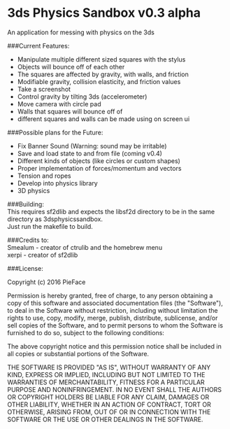 # 3ds Physics Sandbox v0.3 alpha
An application for messing with physics on the 3ds

###Current Features:  
- Manipulate multiple different sized squares with the stylus
- Objects will bounce off of each other  
- The squares are affected by gravity, with walls, and friction  
- Modifiable gravity, collision elasticity, and friction values  
- Take a screenshot
- Control gravity by tilting 3ds (accelerometer)
- Move camera with circle pad
- Walls that squares will bounce off of
- different squares and walls can be made using on screen ui

###Possible plans for the Future:  
- Fix Banner Sound (Warning: sound may be irritable)
- Save and load state to and from file (coming v0.4)
- Different kinds of objects (like circles or custom shapes)  
- Proper implementation of forces/momentum and vectors  
- Tension and ropes  
- Develop into physics library
- 3D physics

###Building:  
This requires sf2dlib and expects the libsf2d directory to be in the same directory as 3dsphysicssandbox.  
Just run the makefile to build.

###Credits to:  
Smealum - creator of ctrulib and the homebrew menu  
xerpi - creator of sf2dlib

###License:

Copyright (c) 2016 PieFace

Permission is hereby granted, free of charge, to any person obtaining a copy of this software and associated documentation files (the "Software"), to deal in the Software without restriction, including without limitation the rights to use, copy, modify, merge, publish, distribute, sublicense, and/or sell copies of the Software, and to permit persons to whom the Software is furnished to do so, subject to the following conditions:

The above copyright notice and this permission notice shall be included in all copies or substantial portions of the Software.

THE SOFTWARE IS PROVIDED "AS IS", WITHOUT WARRANTY OF ANY KIND, EXPRESS OR IMPLIED, INCLUDING BUT NOT LIMITED TO THE WARRANTIES OF MERCHANTABILITY, FITNESS FOR A PARTICULAR PURPOSE AND NONINFRINGEMENT. IN NO EVENT SHALL THE AUTHORS OR COPYRIGHT HOLDERS BE LIABLE FOR ANY CLAIM, DAMAGES OR OTHER LIABILITY, WHETHER IN AN ACTION OF CONTRACT, TORT OR OTHERWISE, ARISING FROM, OUT OF OR IN CONNECTION WITH THE SOFTWARE OR THE USE OR OTHER DEALINGS IN THE SOFTWARE.
